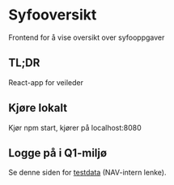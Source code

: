 # Syfooversikt
Frontend for å vise oversikt over syfooppgaver

## TL;DR
React-app for veileder 

## Kjøre lokalt
Kjør npm start, kjører på localhost:8080

## Logge på i Q1-miljø
Se denne siden for [testdata](https://confluence.adeo.no/pages/viewpage.action?pageId=228580060) (NAV-intern lenke).
